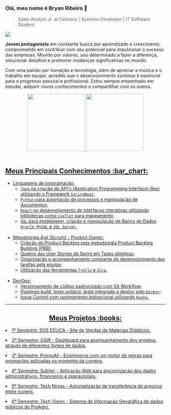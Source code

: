 ### Olá, meu nome é Bryan Ribeiro :rocket:

> Sales Analyst Jr. at Cebrace | Systems Developer | IT Software Student

 [<img src="https://img.shields.io/badge/linkedin-%230077B5.svg?&style=for-the-badge&logo=linkedin&logoColor=white" />](https://linkedin.com/in/bryanrribeiro/)
 
**Jovem protagonista** em constante busca por aprendizado e crescimento, comprometido em contribuir com seu potencial para impulsionar o sucesso das empresas. Movido por valores, sou determinado a fazer a diferença, solucionar desafios e promover mudanças significativas no mundo.

Com uma paixão por inovação e tecnologia, além de apreciar a música e o trabalho em equipe, acredito que o desenvolvimento contínuo é essencial para o progresso pessoal e profissional. Estou sempre empenhado em estudar, adquirir novos conhecimentos e compartilhar com os outros.

<div align="center">
  <a href="https://github.com/BryanRibeiro">
  <img height="180em" src="https://github-readme-stats.vercel.app/api?username=BryanRibeiro&show_icons=true&theme=tokyonight&include_all_commits=true&count_private=true"/>
  
  <img height="180em" src="https://github-readme-stats.vercel.app/api/top-langs/?username=Antonio-Zago&layout=compact&langs_count=7&theme=tokyonight"/>
  
</div>

<br>

<h2> Meus Principais Conhecimentos :bar_chart:</h2>
<ul>
  <li>Linguagens de programação:
  <ul>
    <li><code>Java</code> na criação de API's (Application Programming Interface) Rest utilizando o Framework <code>SpringBoot</code>;</li>
    <li><code>Python</code> para automação de processos e manipulação de documentos;</li>
    <li><code>React</code> no desenvolvimento de interfaces interativas utilizando bibliotecas como <code>Leaflet</code> para mapeamento;</li>
    <li><code>SQL</code> para modelagem, criação e manipulação de Banco de Dados <code>Oracle</code>, <code>MySQL</code> e <code>SQL Server</code>.</li>
    </ul></li>
  <br>
  <li> Metodologia Ágil (Scrum) - Product Owner:
  <ul> 
    <li>Criação do Product Backlog pela metodologia Product Backlog Building (PBB);</li>
    <li>Quebra das User Stories da Sprint em Tasks objetivas;</li>
    <li>Organização e acompanhamento constante do desenvolvimento das tarefas pela equipe;</li>
    <li>Utilização das ferramentas <code>Trello</code> e <code>Jira</code>.</li> 
    </ul></li>
  <br>
  <li> DevOps:
  <ul> 
    <li>Versionamento de código padronizado com Git Workflow;</li>
    <li>Pipelines build, teste unitário, teste integrado e deploy pelo <code>Docker</code>;</li>
    <li>Issue Control com rastreamento bidirecional utilizando <code>Husky</code>.</li>
    </ul></li>
  </ul>

---

 <h2 align="center"> Meus Projetos :books:</h2>
 
   <p align="justify" style="font-family:roboto;"><li><a href="https://github.com/BryanRibeiro/Portfolio-Projetos/blob/main/API_1.md">1º Semestre: SOS EDUCA - Site de Vendas de Materiais Didáticos.</a></li></p>
   <p align="justify" style="font-family:roboto;"><li><a href="https://github.com/BryanRibeiro/Portfolio-Projetos/blob/main/API_2.md">2º Semestre: GSW - Dashboard para acompanhamento dos projetos, através de diferentes fontes de dados.</a></li></p>
   <p align="justify" style="font-family:roboto;"><li><a href="https://github.com/BryanRibeiro/Portfolio-Projetos/blob/main/API_3.md">3° Semestre: PromoAll - Ecommerce com um motor de regras para promoções aplicadas no momento da compra.</a></li></p>
   <p align="justify" style="font-family:roboto;"><li><a href="https://github.com/BryanRibeiro/Portfolio-Projetos/blob/main/API_4.md">4° Semestre: Subiter - Aplicação Web para sincronização dos dados administrativos, financeiros e operacionais.</a></li></p>
   <p align="justify" style="font-family:roboto;"><li><a href="https://github.com/BryanRibeiro/Portfolio-Projetos/blob/main/API_5.md">5º Semestre: Tech Ninjas - Automatização de transferência de arquivos entre nuvens.</a></li></p>
   <p align="justify" style="font-family:roboto;"><li><a href="https://github.com/BryanRibeiro/Portfolio-Projetos/blob/main/API_6.md">6º Semestre: Tech Vision - Sistema de Informação Geográfica de dados públicos do ProAgro.</a></li></p>

</body>
</html>
